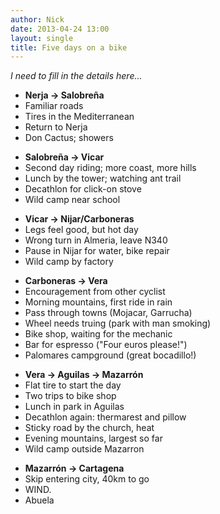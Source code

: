 ```yaml
---
author: Nick
date: 2013-04-24 13:00
layout: single
title: Five days on a bike
---
```

*I need to fill in the details here...*

* **Nerja &rarr; Salobreña**
* Familiar roads
* Tires in the Mediterranean
* Return to Nerja
* Don Cactus; showers

<!-- stop -->

* **Salobreña &rarr; Vicar**
* Second day riding; more coast, more hills
* Lunch by the tower; watching ant trail
* Decathlon for click-on stove
* Wild camp near school

<!-- stop -->

* **Vicar &rarr; Nijar/Carboneras**
* Legs feel good, but hot day
* Wrong turn in Almeria, leave N340
* Pause in Nijar for water, bike repair
* Wild camp by factory

<!-- stop -->

* **Carboneras &rarr; Vera**
* Encouragement from other cyclist
* Morning mountains, first ride in rain
* Pass through towns (Mojacar, Garrucha)
* Wheel needs truing (park with man smoking)
* Bike shop, waiting for the mechanic
* Bar for espresso ("Four euros please!")
* Palomares campground (great bocadillo!)

<!-- stop -->

* **Vera &rarr; Aguilas &rarr; Mazarrón**
* Flat tire to start the day
* Two trips to bike shop
* Lunch in park in Aguilas
* Decathlon again: thermarest and pillow
* Sticky road by the church, heat
* Evening mountains, largest so far
* Wild camp outside Mazarron

<!-- stop -->

* **Mazarrón &rarr; Cartagena**
* Skip entering city, 40km to go
* WIND.
* Abuela
